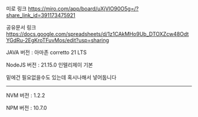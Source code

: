 미로 링크 
https://miro.com/app/board/uXjVIO90O5g=/?share_link_id=391173475921

공유문서 링크
https://docs.google.com/spreadsheets/d/1z1CAkMHo9Ub_DTOXZcw48OdtYGdRu-2EgKroTFuvMos/edit?usp=sharing

JAVA 버전 : 아마존 corretto 21 LTS

NodeJS 버전 : 21.15.0 인텔리제이 기본


밑에건 필요없을수도 있는데 혹시나해서 넣어둡니다

--------------------

NVM 버전 : 1.2.2

NPM 버전 : 10.7.0
